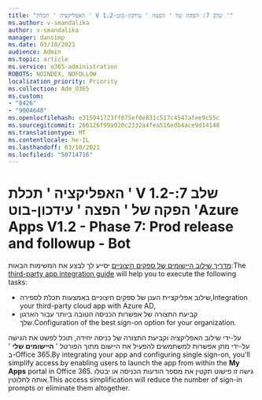 ```yaml
---
title: "האפליקציה ' תכלת ' V 1.2-שלב 7: הפקה של ' הפצה ' עידכון-בוט '"
ms.author: v-smandalika
author: v-smandalika
manager: dansimp
ms.date: 03/10/2021
audience: Admin
ms.topic: article
ms.service: o365-administration
ROBOTS: NOINDEX, NOFOLLOW
localization_priority: Priority
ms.collection: Adm_O365
ms.custom:
- "8426"
- "9004648"
ms.openlocfilehash: e315941723ff075ef0e831c517c4547afee9c55c
ms.sourcegitcommit: 266126f99a020c2332a4fea516edb4ace9d14148
ms.translationtype: MT
ms.contentlocale: he-IL
ms.lasthandoff: 03/10/2021
ms.locfileid: "50714716"
---
```

# <a name="azure-apps-v12---phase-7-prod-release-and-followup---bot"></a><span data-ttu-id="cdbfb-102">האפליקציה ' תכלת ' V 1.2-שלב 7: הפקה של ' הפצה ' עידכון-בוט '</span><span class="sxs-lookup"><span data-stu-id="cdbfb-102">Azure Apps V1.2 - Phase 7: Prod release and followup - Bot</span></span>

<span data-ttu-id="cdbfb-103">[מדריך שילוב היישומים של ספקים חיצוניים](https://admin.microsoft.com/AdminPortal/Home) יסייע לך לבצע את המשימות הבאות:</span><span class="sxs-lookup"><span data-stu-id="cdbfb-103">The [third-party app integration guide](https://admin.microsoft.com/AdminPortal/Home) will help you to execute the following tasks:</span></span> 
- <span data-ttu-id="cdbfb-104">שילוב אפליקציית הענן של ספקים חיצוניים באמצעות תכלת לספירה,</span><span class="sxs-lookup"><span data-stu-id="cdbfb-104">Integration your third-party cloud app with Azure AD,</span></span> 
- <span data-ttu-id="cdbfb-105">קביעת התצורה של אפשרות הכניסה הטובה ביותר עבור הארגון שלך.</span><span class="sxs-lookup"><span data-stu-id="cdbfb-105">Configuration of the best sign-on option for your organization.</span></span>

<span data-ttu-id="cdbfb-106">על-ידי שילוב האפליקציה וקביעת התצורה של כניסה יחידה, תוכל לפשט את הגישה על-ידי מתן אפשרות למשתמשים להפעיל את היישום מתוך הפורטל ' **היישומים שלי** ' ב-Office 365.</span><span class="sxs-lookup"><span data-stu-id="cdbfb-106">By integrating your app and configuring single sign-on, you'll simplify access by enabling users to launch the app from within the **My Apps** portal in Office 365.</span></span> <span data-ttu-id="cdbfb-107">גישה זו פישוט תקטין את מספר הודעות הכניסה או יבטלו אותה לחלוטין.</span><span class="sxs-lookup"><span data-stu-id="cdbfb-107">This access simplification will reduce the number of sign-in prompts or eliminate them altogether.</span></span>
